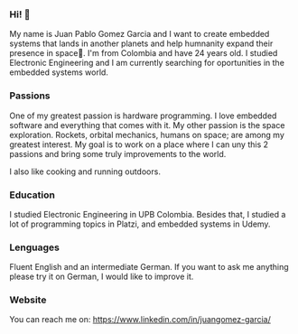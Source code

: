 ### Hi! 👋

My name is Juan Pablo Gomez Garcia and I want to create embedded systems that lands in another planets and help humnanity expand their presence in space🚀. I'm from Colombia and have 24 years old. I studied Electronic Engineering and I am currently searching for oportunities in the embedded systems world.

### Passions
One of my greatest passion is hardware programming. I love embedded software and everything that comes with it. 
My other passion is the space exploration. Rockets, orbital mechanics, humans on space; are among my greatest interest. 
My goal is to work on a place where I can uny this 2 passions and bring some truly improvements to the world.

I also like cooking and running outdoors.

### Education
I studied Electronic Engineering in UPB Colombia. Besides that, I studied a lot of programming topics in Platzi, and embedded systems in Udemy. 


### Lenguages
Fluent English and an intermediate German. If you want to ask me anything please try it on German, I would like to improve it.

### Website
You can reach me on:
https://www.linkedin.com/in/juangomez-garcia/
